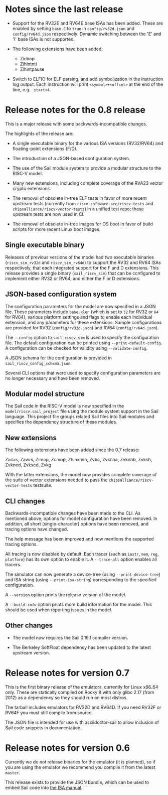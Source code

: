 # Notes since the last release

- Support for the RV32E and RV64E base ISAs has been added. These
  are enabled by setting `base.E` to `true` in `config/rv32d.json`
  and `config/rv64d.json` respectively. Dynamic switching between
  the 'E' and 'I' base ISAs is not supported.

- The following extensions have been added:

  - Zicbop
  - Zihintntl
  - Zihintpause

- Switch to ELFIO for ELF parsing, and add symbolization in the
  instruction log output. Each instruction will print
  `<symbol>+<offset>` at the end of the line, e.g. `_start+4`.

# Release notes for the 0.8 release

This is a major release with some backwards-incompatible changes.

The highlights of the release are:

- A single executable binary for the various ISA versions (RV32/RV64)
  and floating-point extensions (F/D).

- The introduction of a JSON-based configuration system.

- The use of the Sail module system to provide a modular structure
  to the RISC-V model.

- Many new extensions, including complete coverage of the RVA23
  vector crypto extensions.

- The removal of obsolete in-tree ELF tests in favor of more recent
  upstream tests (currently from `riscv-software-src/riscv-tests` and
  `chipsalliance/riscv-vector-tests`) in a unified test repo; these
  upstream tests are now used in CI.

- The removal of obsolete in-tree images for OS boot in favor of build
  scripts for more recent Linux boot images.

## Single executable binary

Releases of previous versions of the model had two executable binaries
(`riscv_sim_rv32d` and `riscv_sim_rv64d`) to support the RV32 and RV64
ISAs respectively, that each integrated support for the F and D
extensions. This release provides a single binary (`sail_riscv_sim`)
that can be configured to implement either RV32 or RV64, and either
the F or D extensions.

## JSON-based configuration system

The configuration parameters for the model are now specified in a JSON
file. These parameters include `base.xlen` (which is set to `32` for
RV32 or `64` for RV64), various platform settings and flags to enable
each individual extension, and any parameters for these extensions.
Sample configurations are provided for RV32 (`config/rv32d.json`) and
RV64 (`config/rv64d.json`).

The `--config` option to `sail_riscv_sim` is used to specify the
configuration file. The default configuration can be printed using
`--print-default-config`. A configuration can be checked for validity
using `--validate-config`.

A JSON schema for the configuration is provided in
`sail_riscv_config_schema.json`.

Several CLI options that were used to specify configuration parameters
are no longer necessary and have been removed.

## Modular model structure

The Sail code in the RISC-V model is now specified in the
`model/riscv.sail_project` file using the module system support in the
Sail language. This project file groups related Sail files into Sail
modules and specifies the dependency structure of these modules.

## New extensions

The following extensions have been added since the 0.7 release:

Zacas, Zawrs, Zimop, Zcmop, Zhinxmin, Zvbc, Zvknha, Zvknhb, Zvksh,
Zvkned, Zvksed, Zvkg

With the latter extensions, the model now provides complete coverage of
the suite of vector extensions needed to pass the
`chipsalliance/riscv-vector-tests` testsuite.

## CLI changes

Backwards-incompatible changes have been made to the CLI. As mentioned
above, options for model configuration have been removed. In addition,
all short (single-character) options have been removed, and tracing
options have changed.

The help message has been improved and now mentions the supported
tracing options.

All tracing is now disabled by default. Each tracer (such as `instr`,
`mem`, `reg`, `platform`) has its own option to enable it. A
`--trace-all` option enables all tracers.

The simulator can now generate a device-tree (using
`--print-device-tree`) and ISA string (using `--print-isa-string`)
corresponding to the specified configuration.

A `--version` option prints the release version of the model.

A `--build-info` option prints more build information for the model.
This should be used when reporting issues in the model.

## Other changes

- The model now requires the Sail 0.19.1 compiler version.

- The Berkeley SoftFloat dependency has been updated to the latest
  upstream version.

# Release notes for version 0.7

This is the first binary release of the emulators, currently for Linux
x86_64 only. These are statically compiled on Rocky 8 with only glibc
2.17 (from 2012) as a dependency so they should run on most distros.

The tarball includes emulators for RV32D and RV64D. If you need RV32F
or RV64F you must still compile from source.

The JSON file is intended for use with asciidoctor-sail to allow
inclusion of Sail code snippets in documentation.

# Release notes for version 0.6

Currently we do not release binaries for the emulator (it is planned),
so if you are using the emulator we recommend you compile it from the
latest `master`.

This release exists to provide the JSON bundle, which can be used to
embed Sail code into [the ISA manual](https://github.com/riscv/riscv-isa-manual).
